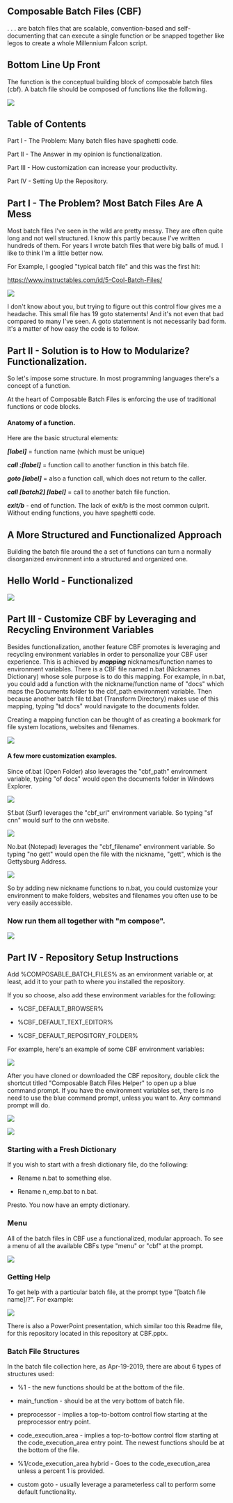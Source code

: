 ## Composable Batch Files (CBF)

. . . are batch files that are scalable, convention-based and self-documenting that can 
execute a single function or be snapped together like legos to create a whole Millennium 
Falcon script.



## Bottom Line Up Front

The function is the conceptual building block of composable batch files (cbf). A batch file 
should be composed of functions like the following.

![](building_block_2.png)



## Table of Contents

Part I - The Problem: Many batch files have spaghetti code.

Part II - The Answer in my opinion is functionalization.

Part III - How customization can increase your productivity.

Part IV - Setting Up the Repository.



## Part I - The Problem? Most Batch Files Are A Mess

Most batch files I've seen in the wild are pretty messy. They are often quite long and not 
well structured. I know this partly because I've written hundreds of them. For years I wrote 
batch files that were big balls of mud. I like to think I'm a little better now.

For Example, I googled "typical batch file" and this was the first hit:

https://www.instructables.com/id/5-Cool-Batch-Files/

![](19_gotos.PNG)

I don't know about you, but trying to figure out this control flow gives me a headache. This 
small file has 19 goto statements! And it's not even that bad compared to many I've seen. A 
goto statemnent is not necessarily bad form. It's a matter of how easy the code is to follow.



## Part II - Solution is to How to Modularize? Functionalization.

So let's impose some structure. In most programming languages there's a concept of a 
function.

At the heart of Composable Batch Files is enforcing the use of traditional functions or code 
blocks.

#### Anatomy of a function.

Here are the basic structural elements:

**_[label]_** = function name (which must be unique)

**_call :[label]_** = function call to another function in this batch file.

**_goto [label]_** = also a function call, which does not return to the caller.

**_call [batch2] [label]_** = call to another batch file function.

**_exit/b_** - end of function. The lack of exit/b is the most common culprit. Without ending 
functions, you have spaghetti code.



## A More Structured and Functionalized Approach

Building the batch file around the a set of functions can turn a normally disorganized 
environment into a structured and organized one.



## Hello World - Functionalized

![](hw_results.png)



## Part III - Customize CBF by Leveraging and Recycling Environment Variables

Besides functionalization, another feature CBF promotes is leveraging and recycling 
environment variables in order to personalize your CBF user experience. This is achieved by 
**_mapping_** nicknames/function names to environment variables. There is a CBF file named 
n.bat (Nicknames Dictionary) whose sole purpose is to do this mapping. For example, in n.bat, 
you could add a function with the nickname/function name of "docs" which maps the Documents 
folder to the cbf_path environment variable. Then because another batch file td.bat (Transform 
Directory) makes use of this mapping, typing "td docs" would navigate to the documents folder.

Creating a mapping function can be thought of as creating a bookmark for file system 
locations, websites and filenames.

![](td.png)



#### A few more customization examples.

Since of.bat (Open Folder) also leverages the "cbf_path" environment variable, typing "of 
docs" would open the documents folder in Windows Explorer.

![](of.png)



Sf.bat (Surf) leverages the "cbf_url" environment variable. So typing "sf cnn" would surf to 
the cnn website.

![](sf.png)



No.bat (Notepad) leverages the "cbf_filename" environment variable. So typing "no gett" would 
open the file with the nickname, "gett", which is the Gettysburg Address.

![](no.png)



So by adding new nickname functions to n.bat, you could customize your environment to make 
folders, websites and filenames you often use to be very easily accessible.



### Now run them all together with "m compose".

![](compose.png)



## Part IV - Repository Setup Instructions

Add %COMPOSABLE_BATCH_FILES% as an environment variable or, at least, add it to your path to 
where you installed the repository.

If you so choose, also add these environment variables for the following:

* %CBF_DEFAULT_BROWSER%

* %CBF_DEFAULT_TEXT_EDITOR%

* %CBF_DEFAULT_REPOSITORY_FOLDER%

For example, here's an example of some CBF environment variables:

![](env_sample.png)

After you have cloned or downloaded the CBF repository, double click the shortcut titled 
"Composable Batch Files Helper" to open up a blue command prompt. If you have the environment 
variables set, there is no need to use the blue command prompt, unless you want to. Any 
command prompt will do.

![](cbf_link.png)

![](cbf_cmd.png)



### Starting with a Fresh Dictionary

If you wish to start with a fresh dictionary file, do the following:

* Rename n.bat to something else.

* Rename n_emp.bat to n.bat.

Presto. You now have an empty dictionary.



### Menu

All of the batch files in CBF use a functionalized, modular approach. To see a menu of all the 
available CBFs type "menu" or "cbf" at the prompt.

![](menu.png)



### Getting Help

To get help with a particular batch file, at the prompt type "[batch file name]/?". For 
example:

![](help.png)


There is also a PowerPoint presentation, which similar too this Readme file, for this 
repository located in this repository at CBF.pptx.



### Batch File Structures

In the batch file collection here, as Apr-19-2019, there are about 6 types of structures used:

* %1 - the new functions should be at the bottom of the file.

* main_function - should be at the very bottom of batch file.

* preprocessor - implies a top-to-bottom control flow starting at the preprocessor entry 
point.

* code_execution_area - implies a top-to-bottow control flow starting at the 
code_execution_area entry point. The newest functions should be at the bottom of the file.

* %1/code_execution_area hybrid - Goes to the code_execution_area unless a percent 1 is 
provided.

* custom goto - usually leverage a parameterless call to perform some default functionality.
